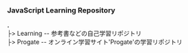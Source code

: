 ### JavaScript Learning Repository


**.**<br>
├> Learning -- 参考書などの自己学習リポジトリ<br>
├> Progate -- オンライン学習サイト'Progate'の学習リポジトリ<br>

